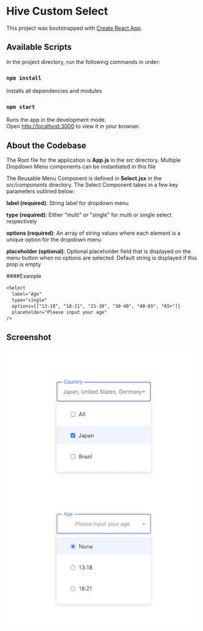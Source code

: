 # Hive Custom Select

This project was bootstrapped with [Create React App](https://github.com/facebook/create-react-app).

## Available Scripts

In the project directory, run the following commands in order:

### `npm install`

Installs all dependencies and modules

### `npm start`

Runs the app in the development mode.\
Open [http://localhost:3000](http://localhost:3000) to view it in your browser.

## About the Codebase

The Root file for the application is **App.js** in the *src* directory. Multiple Dropdown Menu components can be instantiated in this file

The Reusable Menu Component is defined in **Select.jsx** in the *src/components* directory. The Select Component takes in a few key parameters outlined below:

**label (required)**: String label for dropdown menu

**type (required)**: Either "multi" or "single" for multi or single select respectively

**options (required)**: An array of string values where each element is a unique option for the dropdown menu

**placeholder (optional)**: Optional placeholder field that is displayed on the menu button when no options are selected. Default string is displayed if this prop is empty

####Example

```
<Select
  label="Age"
  type="single"
  options={["13-18", "18-21", "21-30", "30-40", "40-65", "65+"]}
  placeholder="Please input your age"
/>

```

## Screenshot

![alt text](/public/dropdown.png)
